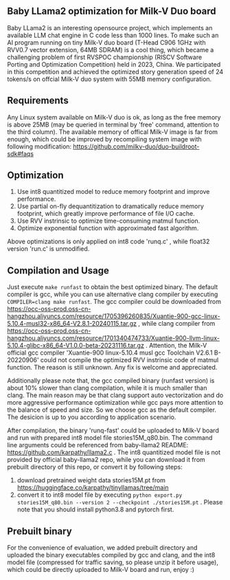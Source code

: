 ## Baby LLama2 optimization for Milk-V Duo board

Baby LLama2 is an interesting opensource project, which implements an available LLM chat engine in C code less than 1000 lines. To make such an AI program running on tiny Milk-V duo board (T-Head C906 1GHz with RVV0.7 vector extension, 64MB SDRAM) is a cool thing, which became a challenging problem of first RVSPOC championship (RISCV Software Porting and Optimization Competition) held in 2023, China. We participated in this competition and achieved the optimized story generation speed of 24 tokens/s on offcial Milk-V duo system with 55MB memory configuration. 

## Requirements 

Any Linux system available on Milk-V duo is ok, as long as the free memory is above 25MB (may be queried in terminal by 'free' command, attention to the third column). The available memory of offical Milk-V image is far from enough, which could be improved by recompiling system image with following modification: https://github.com/milkv-duo/duo-buildroot-sdk#faqs

## Optimization 

1. Use int8 quantitized model to reduce memory footprint and improve performance.
2. Use partial on-fly dequantitization to dramatically reduce memory footprint, which greatly improve performance of file I/O cache.
3. Use RVV instrinsic to optimize time-consuming matmul function.
4. Optimize exponential function with approximated fast algorithm.

Above optimizations is only applied on int8 code 'runq.c' , while float32 version 'run.c' is unmodified.

## Compilation and Usage

Just execute `make runfast` to obtain the best optimized binary. The default compiler is gcc, while you can use alternative clang compiler by executing `COMPILER=clang make runfast`. The gcc compiler could be downloaded from https://occ-oss-prod.oss-cn-hangzhou.aliyuncs.com/resource/1705396260835/Xuantie-900-gcc-linux-5.10.4-musl32-x86_64-V2.8.1-20240115.tar.gz , while clang compiler from https://occ-oss-prod.oss-cn-hangzhou.aliyuncs.com/resource/1701340474733/Xuantie-900-llvm-linux-5.10.4-glibc-x86_64-V1.0.0-beta-20231116.tar.gz . Attention, the Milk-V official gcc compiler 'Xuantie-900 linux-5.10.4 musl gcc Toolchain V2.6.1 B-20220906' could not compile the optimized RVV instrinsic code of matmul function. The reason is still unknown. Any fix is welcome and appreciated. 

Additionally please note that, the gcc compiled binary (runfast version) is about 10% slower than clang compilation, while it is much smaller than clang. The main reason may be that clang support auto vectorization and do more aggressive performance optimization while gcc pays more attention to the balance of speed and size. So we choose gcc as the default compiler. The desicion is up to you according to application scenario.

After compilation, the binary 'runq-fast' could be uploaded to Milk-V board and run with prepared int8 model file stories15M_q80.bin. The command line arguments could be referenced from baby-llama2 README: https://github.com/karpathy/llama2.c . The int8 quantitized model file is not provided by official baby-llama2 repo, while you can download it from prebuilt directory of this repo, or convert it by following steps: 
1. download pretrained weight data stories15M.pt from https://huggingface.co/karpathy/tinyllamas/tree/main
2. convert it to int8 model file by executing `python export.py stories15M_q80.bin --version 2 --checkpoint ./stories15M.pt` . Please note that you should install python3.8 and pytorch first. 

## Prebuilt binary

For the convenience of evaluation, we added prebuilt directory and uploaded the binary executables compiled by gcc and clang, and the int8 model file (compressed for traffic saving, so please unzip it before usage), which could be directly uploaded to Milk-V board and run, enjoy :)

